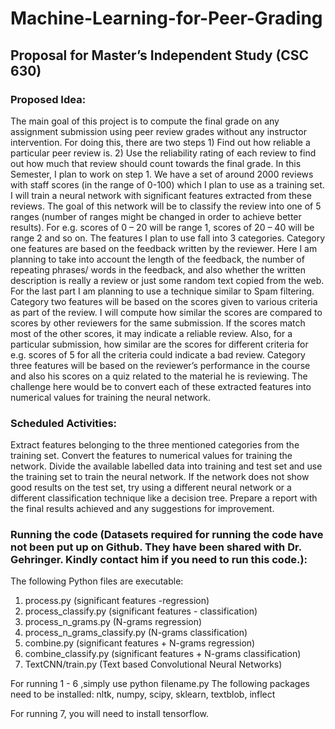 # Machine-Learning-for-Peer-Grading

## Proposal for Master’s Independent Study (CSC 630)


### Proposed Idea:
The main goal of this project is to compute the final grade on any assignment submission using peer review grades without any instructor intervention. For doing this, there are two steps 1) Find out how reliable a particular peer review is.  2) Use the reliability rating of each review to find out how much that review should count towards the final grade. In this Semester, I plan to work on step 1. We have a set of around 2000 reviews with staff scores (in the range of 0-100) which I plan to use as a training set. I will train a neural network with significant features extracted from these reviews. The goal of this network will be to classify the review into one of 5 ranges (number of ranges might be changed in order to achieve better results). For e.g. scores of 0 – 20 will be range 1, scores of 20 – 40 will be range 2 and so on. The features I plan to use fall into 3 categories. Category one features are based on the feedback written by the reviewer. Here I am planning to take into account the length of the feedback, the number of repeating phrases/ words in the feedback, and also whether the written description is really a review or just some random text copied from the web. For the last part I am planning to use a technique similar to Spam filtering. Category two features will be based on the scores given to various criteria as part of the review. I will compute how similar the scores are compared to scores by other reviewers for the same submission. If the scores match most of the other scores, it may indicate a reliable review. Also, for a particular submission, how similar are the scores for different criteria for e.g. scores of 5 for all the criteria could indicate a bad review. Category three features will be based on the reviewer’s performance in the course and also his scores on a quiz related to the material he is reviewing. The challenge here would be to convert each of these extracted features into numerical values for training the neural network.

### Scheduled Activities:
Extract features belonging to the three mentioned categories from the training set.
Convert the features to numerical values for training the network.
Divide the available labelled data into training and test set and use the training set to train the neural network.
If the network does not show good results on the test set, try using a different neural network or a different classification technique like a decision tree.
Prepare a report with the final results achieved and any suggestions for improvement.

### Running the code (Datasets required for running the code have not been put up on Github. They have been shared with Dr. Gehringer. Kindly contact him if you need to run this code.):

The following Python files are executable:
1) process.py (significant features -regression)
2) process_classify.py (significant features - classification)
3) process_n_grams.py (N-grams regression)
4) process_n_grams_classify.py (N-grams classification)
5) combine.py (significant features + N-grams regression)
6) combine_classify.py (significant features + N-grams classification)
7) TextCNN/train.py (Text based Convolutional Neural Networks)

For running 1 - 6 ,simply use python filename.py
The following packages need to be installed:
nltk, numpy, scipy, sklearn, textblob, inflect

For running 7, you will need to install tensorflow.

